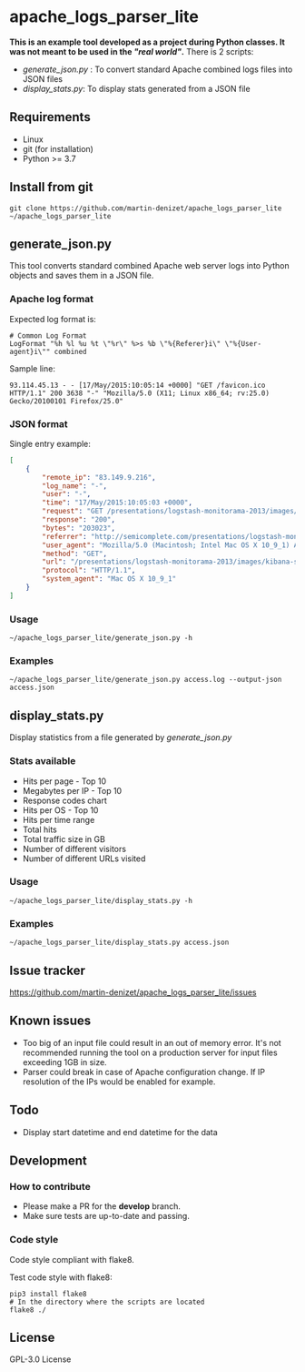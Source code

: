 # apache_logs_parser_lite

__This is an example tool developed as a project during Python classes. It was not meant to be used in the _"real world"_.__
There is 2 scripts:
* _generate_json.py_ : To convert standard Apache combined logs files into JSON files
* _display_stats.py_: To display stats generated from a JSON file


## Requirements

* Linux
* git (for installation)
* Python >= 3.7

## Install from git

```shell
git clone https://github.com/martin-denizet/apache_logs_parser_lite ~/apache_logs_parser_lite
```

## generate_json.py
This tool converts standard combined Apache web server logs into Python objects and saves them in a JSON file.

### Apache log format
Expected log format is:
```apacheconf
# Common Log Format
LogFormat "%h %l %u %t \"%r\" %>s %b \"%{Referer}i\" \"%{User-agent}i\"" combined
```
Sample line:
```shell
93.114.45.13 - - [17/May/2015:10:05:14 +0000] "GET /favicon.ico HTTP/1.1" 200 3638 "-" "Mozilla/5.0 (X11; Linux x86_64; rv:25.0) Gecko/20100101 Firefox/25.0"
```

### JSON format
Single entry example:
```json
[
    {
        "remote_ip": "83.149.9.216",
        "log_name": "-",
        "user": "-",
        "time": "17/May/2015:10:05:03 +0000",
        "request": "GET /presentations/logstash-monitorama-2013/images/kibana-search.png HTTP/1.1",
        "response": "200",
        "bytes": "203023",
        "referrer": "http://semicomplete.com/presentations/logstash-monitorama-2013/",
        "user_agent": "Mozilla/5.0 (Macintosh; Intel Mac OS X 10_9_1) AppleWebKit/537.36 (KHTML, like Gecko) Chrome/32.0.1700.77 Safari/537.36",
        "method": "GET",
        "url": "/presentations/logstash-monitorama-2013/images/kibana-search.png",
        "protocol": "HTTP/1.1",
        "system_agent": "Mac OS X 10_9_1"
    }
]
```

### Usage

```shell
~/apache_logs_parser_lite/generate_json.py -h
```

### Examples

```shell
~/apache_logs_parser_lite/generate_json.py access.log --output-json access.json
```

## display_stats.py

Display statistics from a file generated by _generate_json.py_

### Stats available

* Hits per page - Top 10
* Megabytes per IP - Top 10
* Response codes chart
* Hits per OS - Top 10
* Hits per time range
* Total hits
* Total traffic size in GB
* Number of different visitors
* Number of different URLs visited

### Usage

```shell
~/apache_logs_parser_lite/display_stats.py -h
```

### Examples

```shell
~/apache_logs_parser_lite/display_stats.py access.json
```

## Issue tracker

https://github.com/martin-denizet/apache_logs_parser_lite/issues

## Known issues

* Too big of an input file could result in an out of memory error. It's not recommended running the tool on a production
  server for input files exceeding 1GB in size.
* Parser could break in case of Apache configuration change. If IP resolution of the IPs would be enabled for example.

## Todo

* Display start datetime and end datetime for the data

## Development

### How to contribute

* Please make a PR for the __develop__ branch.
* Make sure tests are up-to-date and passing.

### Code style

Code style compliant with flake8.

Test code style with flake8:
```shell
pip3 install flake8
# In the directory where the scripts are located
flake8 ./
```

## License

GPL-3.0 License
